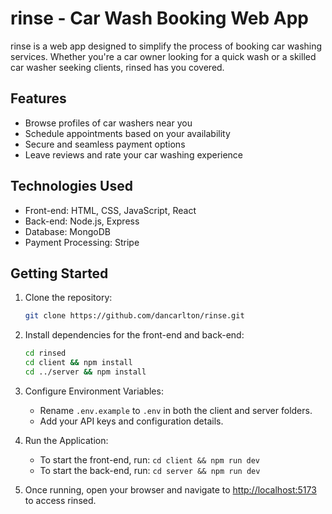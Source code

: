 # rinse - Car Wash Booking Web App

rinse is a web app designed to simplify the process of booking car washing services. Whether you're a car owner looking for a quick wash or a skilled car washer seeking clients, rinsed has you covered.

## Features

- Browse profiles of car washers near you
- Schedule appointments based on your availability
- Secure and seamless payment options
- Leave reviews and rate your car washing experience

## Technologies Used

- Front-end: HTML, CSS, JavaScript, React
- Back-end: Node.js, Express
- Database: MongoDB
- Payment Processing: Stripe

## Getting Started

1. Clone the repository:

   ```bash
   git clone https://github.com/dancarlton/rinse.git
   ```
2. Install dependencies for the front-end and back-end:

    ```bash
    cd rinsed
    cd client && npm install
    cd ../server && npm install
    ```
3. Configure Environment Variables:

    - Rename `.env.example` to `.env` in both the client and server folders.
    - Add your API keys and configuration details.

4. Run the Application:

    - To start the front-end, run: `cd client && npm run dev`
    - To start the back-end, run: `cd server && npm run dev`

5. Once running, open your browser and navigate to [http://localhost:5173](http://localhost:5173) to access rinsed.
